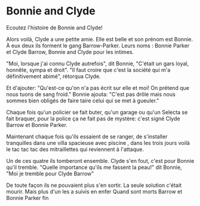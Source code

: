 # Bonnie and Clyde

Ecoutez l'histoire de Bonnie and Clyde!

Alors voilà, Clyde a une petite amie.
Elle est belle et son prénom est Bonnie.
À eux deux ils forment le gang Barrow-Parker.
Leurs noms : Bonnie Parker et Clyde Barrow, Bonnie and Clyde pour les intimes.

"Moi, lorsque j'ai connu Clyde autrefois", dit Bonnie,
"C'était un gars loyal, honnête, sympa et droit".
"Il faut croire que c'est la société qui m'a définitivement abimé", rétorqua Clyde.

Et d'ajouter: "Qu'est-ce qu'on n'a pas écrit sur elle et moi! On prétend que nous tuons de sang froid."
Bonnie ajouta: "C'est pas drôle mais nous sommes bien obligés de faire taire celui qui se met à gueuler."

Chaque fois qu'un policier se fait buter, qu'un garage ou qu'un Selecta se fait braquer, pour la police ça ne fait pas de mystère: c'est signé Clyde Barrow et Bonnie Parker.

Maintenant chaque fois qu'ils essaient de se ranger, de s'installer tranquilles dans une villa spacieuse avec piscine , dans les trois jours voilà le tac tac tac des mitraillettes qui reviennent à l'attaque.

Un de ces quatre ils tomberont ensemble.
Clyde s'en fout, c'est pour Bonnie qu'il tremble.
"Quelle importance qu'ils me fassent la peau!" dit Bonnie,
"Moi je tremble pour Clyde Barrow"

De toute façon ils ne pouvaient plus s'en sortir.
La seule solution c'était mourir.
Mais plus d'un les a suivis en enfer
Quand sont morts Barrow et Bonnie Parker
fin